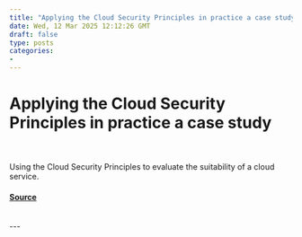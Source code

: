 ```yaml
---
title: "Applying the Cloud Security Principles in practice a case study"
date: Wed, 12 Mar 2025 12:12:26 GMT
draft: false
type: posts
categories: 
- 
---
```

# Applying the Cloud Security Principles in practice a case study

<br/>

<br/>
Using the Cloud Security Principles to evaluate the suitability of a cloud service.

#### [Source](https://www.ncsc.gov.uk/blog-post/applying-the-cloud-security-principles)

<br/>
---

